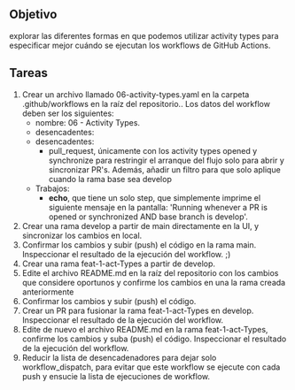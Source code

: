 ## Objetivo
explorar las diferentes formas en que podemos utilizar activity types para especificar mejor cuándo se ejecutan los workflows de GitHub Actions.


## Tareas

1. Crear un archivo llamado 06-activity-types.yaml en la carpeta .github/workflows en la raíz del repositorio.. Los datos del workflow deben ser los siguientes:
    - nombre: 06 - Activity Types.
    - desencadentes:
    - desencadentes: 
      - pull_request, únicamente con los activity types opened y synchronize para restringir el arranque del flujo solo para abrir y sincronizar PR's. Además, añadir un filtro para que solo aplique cuando la rama base sea develop
    - Trabajos:
        - **echo**, que tiene un solo step, que simplemente imprime el siguiente mensaje en la pantalla: 'Running whenever a PR is opened or synchronized AND base branch is develop'.
2. Crear una rama develop a partir de main directamente en la UI, y sincronizar los cambios en local.
3. Confirmar los cambios y subir (push) el código en la rama main. Inspeccionar el resultado de la ejecución del workflow. ;)
4. Crear una rama feat-1-act-Types a partir de develop.
5. Edite el archivo README.md en la raíz del repositorio con los cambios que considere oportunos y confirme los cambios en una la rama creada anteriormente
6. Confirmar los cambios y subir (push) el código. 
7. Crear un PR para fusionar la rama feat-1-act-Types en develop. Inspeccionar el resultado de la ejecución del workflow.
8. Edite de nuevo el archivo README.md en la rama feat-1-act-Types, confirme los cambios y suba (push) el código.  Inspeccionar el resultado de la ejecución del workflow.
9. Reducir la lista de desencadenadores para dejar solo workflow_dispatch, para evitar que este workflow se ejecute con cada push y ensucie la lista de ejecuciones de workflow.



